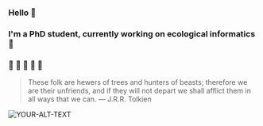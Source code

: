 ### Hello 👋
### I'm a PhD student, currently working on ecological informatics 🔭

###       :leaves:       :leaves:      :seedling:      :leaves:      :leaves:

> These folk are hewers of trees and hunters of beasts; therefore we are their unfriends, and if they will not depart we shall afflict them in all ways that we can.
— J.R.R. Tolkien

<picture>
 <img alt="YOUR-ALT-TEXT" src="https://user-images.githubusercontent.com/16852642/195610680-54af460d-3a2d-45bd-b332-bc1df02c7854.png">
</picture>

<!--
**CanElverici/CanElverici** is a ✨ _special_ ✨ repository because its `README.md` (this file) appears on your GitHub profile.

Here are some ideas to get you started:

- 🔭 I’m currently working on ...
- 🌱 I’m currently learning ...
- 👯 I’m looking to collaborate on ...
- 🤔 I’m looking for help with ...
- 💬 Ask me about ...
- 📫 How to reach me: ...
- 😄 Pronouns: ...
- ⚡ Fun fact: ...
-->
